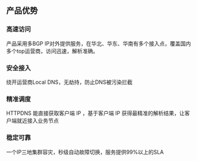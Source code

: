 ## 产品优势

### 高速访问

产品采用多BGP IP对外提供服务，在华北、华东、华南有多个接入点，覆盖国内多个top运营商，访问迅速，解析准确。

### 安全接入

绕开运营商Local DNS，无劫持，防止DNS被污染拦截

### 精准调度 

HTTPDNS 能直接获取客户端 IP ，基于客户端 IP 获得最精准的解析结果，让客户端就近接入业务节点

### 稳定可靠 

一个IP三地集群容灾，秒级自动故障切换，服务提供99%以上的SLA

